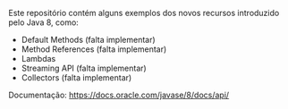 Este repositório contém alguns exemplos dos novos recursos introduzido pelo Java 8, como:

* Default Methods (falta implementar)
* Method References (falta implementar)
* Lambdas
* Streaming API (falta implementar)
* Collectors (falta implementar)

Documentação: https://docs.oracle.com/javase/8/docs/api/
